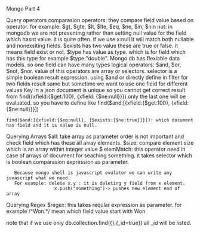 Mongo Part 4

Query operators
comparasion operators: they compare field value based on operator. for example: $gt, $gte, $lt, $lte, $eq, $ne, $in, $nin
       not: in mongodb we are not presenting rather than setting null value for the field which hasnt value. it is quite 	often.
       if we use x:null it will match both nullable and nonexsiting fields.
$exists has two value these are true or false. it means field exist or not.
$type has value as type. which is for field which has this type for example $type:"double". Mongo db has flexiable data models. so one field can have many types
logical operators: $and, $or, $not, $nor. value of this operators are array or selectors. selector is a simple boolean result expression. using $and or directly define in filter for two fields result same but sometime we want to use one field for different values
       Key in a json document is unique so you cannot get correct result from find({xfield:{$get:100}, {xfield:                   {$ne:null}}}) only the last one will be evaluated. so you have to define like 
       find($and:[{xfield:{$get:100}, {xfield:	{$ne:null}}}])

	find($and:[{xfield:{$eq:null}, {$exists:{$ne:true}}}]): which document has field and it is value is null.
Querying Arrays
$all: take array as parameter order is not important and check field which has these all array elements.
$size: compare element size which is an array within integer value
$ elemMatch: this operator need in case of arrays of document for seaching something. it takes selector which is boolean comparasion expression as parameter.

       Because mongo shell is javascript evulator we can write any javascript what we need.
       For example: delete x.y : it is deleting y field from x element.
				      x.push("something")-> pushes new element end of array
Querying Regex
$regex: this takes reqular expression as parameter. for example /^Won.*/ mean which field value start with Won

note that if we use only db.collection.find({},{_id=true}) all _id will be listed.

